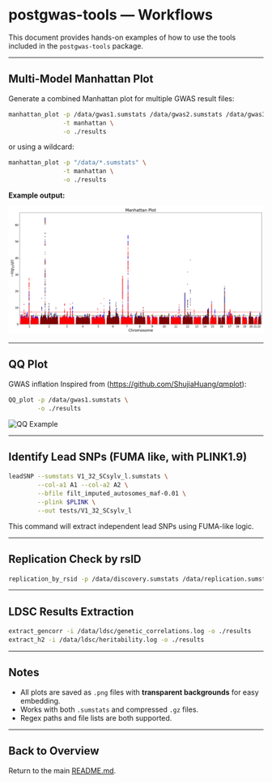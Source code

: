 # postgwas-tools — Workflows

This document provides hands-on examples of how to use the tools included in the `postgwas-tools` package.

---

## Multi-Model Manhattan Plot

Generate a combined Manhattan plot for multiple GWAS result files:

```bash
manhattan_plot -p /data/gwas1.sumstats /data/gwas2.sumstats /data/gwas3.sumstats \
               -t manhattan \
               -o ./results
```

or using a wildcard:
```bash
manhattan_plot -p "/data/*.sumstats" \
               -t manhattan \
               -o ./results
```

**Example output:**

![Manhattan Example](docs/images/manhattan_example.png)

---

## QQ Plot

GWAS inflation
Inspired from (https://github.com/ShujiaHuang/qmplot):

```bash
QQ_plot -p /data/gwas1.sumstats \
        -o ./results
```

![QQ Example](docs/images/qq_example.png)

---

## Identify Lead SNPs (FUMA like, with PLINK1.9)

```bash
leadSNP --sumstats V1_32_SCsylv_l.sumstats \
        --col-a1 A1 --col-a2 A2 \
        --bfile filt_imputed_autosomes_maf-0.01 \
        --plink $PLINK \
        --out tests/V1_32_SCsylv_l
```

This command will extract independent lead SNPs using FUMA-like logic.

---

## Replication Check by rsID

```bash
replication_by_rsid -p /data/discovery.sumstats /data/replication.sumstats -o ./replication_results
```

---

## LDSC Results Extraction

```bash
extract_gencorr -i /data/ldsc/genetic_correlations.log -o ./results
extract_h2 -i /data/ldsc/heritability.log -o ./results
```

---

## Notes

- All plots are saved as `.png` files with **transparent backgrounds** for easy embedding.  
- Works with both `.sumstats` and compressed `.gz` files.  
- Regex paths and file lists are both supported.

---

## Back to Overview

Return to the main [README.md](README.md).